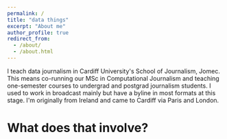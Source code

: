 ```yaml
---
permalink: /
title: "data things"
excerpt: "About me"
author_profile: true
redirect_from: 
  - /about/
  - /about.html
---
```


I teach data journalism in Cardiff University's School of Journalism, Jomec. This means co-running our MSc in Computational Journalism and teaching one-semester courses to undergrad and postgrad journalism students. I used to work in broadcast mainly but have a byline in most formats at this stage. I'm originally from Ireland and came to Cardiff via Paris and London.

What does that involve?
======





